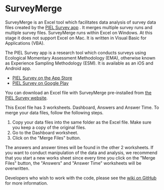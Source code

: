 # SurveyMerge
SurveyMerge is an Excel tool which facilitates data analysis of survey data files created by the [PIEL Survey app](http://pielsurvey.org) . It merges multiple survey runs and multiple survey files. SurveyMerge runs within Excel on Windows. At this stage it does not support Excel on Mac. It is written in Visual Basic for Applications (VBA).

The PIEL Survey app is a research tool which conducts surveys using Ecological Momentary Assessment Methodology (EMA), otherwise known as Experience Sampling Methodology (ESM). It is available as an iOS and Android app.

- [PIEL Survey on the App Store](https://itunes.apple.com/au/app/piel-survey/id1257313392?mt=8)
- [PIEL Survey on Google Play](https://play.google.com/store/apps/details?id=au.com.bluejay.pielsurvey)

You can download an Excel file with SurveyMerge pre-installed from [the PIEL Survey website](http://pielsurvey.org/download/surveymerge).

This Excel file has 3 worksheets. Dashboard, Answers and Answer Time. To merge your data files, follow the following steps.

1. Copy your data files into the same folder as the Excel file. Make sure you keep a copy of the original files.
2. Go to the Dashboard worksheet.
3. Click on the "Merge Files" button.

The answers and answer times will be found in the other 2 worksheets. If you want to conduct manipulation of the data and analysis, we recommend that you start a new works sheet since every time you click on the  "Merge Files" button, the "Answers" and "Answer Time" worksheets will be overwritten.

Developers who wish to work with the code, please see the [wiki on GitHub](https://github.com/bjventures/SurveyMerge/wiki) for more information.
